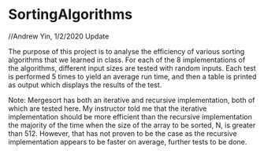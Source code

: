 # SortingAlgorithms
//Andrew Yin, 1/2/2020 Update

The purpose of this project is to analyse the efficiency of various sorting algorithms that we learned in class. For each of the 8 implementations of the algorithms, different input sizes are tested with random inputs. Each test is performed 5 times to yield an average run time, and then a table is printed as output which displays the results of the test. 

Note: Mergesort has both an iterative and recursive implementation, both of which are tested here. My instructor told me that the iterative implementation should be more efficient than the recursive implementation the majority of the time when the size of the array to be sorted, N, is greater than 512. However, that has not proven to be the case as the recursive implementation appears to be faster on average, further tests to be done. 
